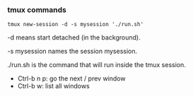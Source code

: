 ### tmux commands
``tmux new-session -d -s mysession './run.sh'``

-d means start detached (in the background).

-s mysession names the session mysession.

./run.sh is the command that will run inside the tmux session.

* Ctrl-b n p: go the next / prev window
* Ctrl-b w: list all windows
